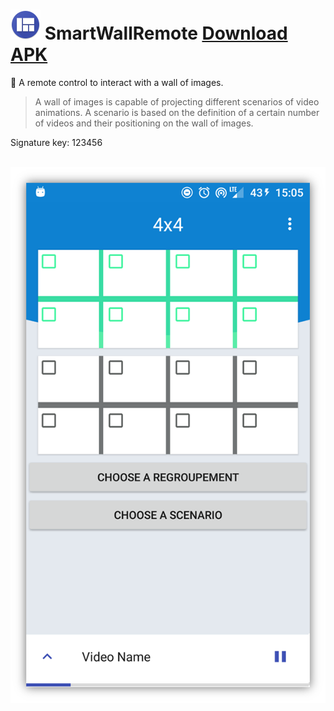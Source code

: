 ![logo](./app/src/main/res/mipmap-mdpi/ic_launcher.png) SmartWallRemote [Download APK](app/build/outputs/apk/debug)
==

:iphone: A remote control to interact with a wall of images.

> A wall of images is capable of projecting different scenarios of video animations.
> A scenario is based on the definition of a certain number of videos and their positioning on the wall of images.

Signature key: 123456

<p align="center">
  <a href="./screen.png">
    <img alt="ScreenShot~ prompt" src="./screen.png">
  </a>
</p>
